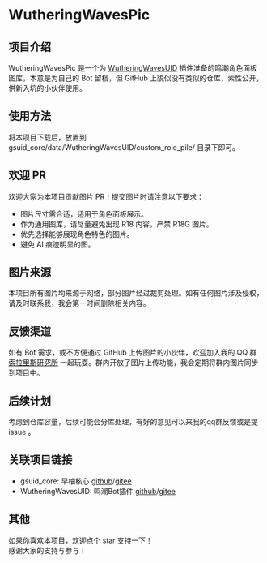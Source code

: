 # WutheringWavesPic

## 项目介绍
WutheringWavesPic 是一个为  [WutheringWavesUID](#外部链接) 插件准备的鸣潮角色面板图库，本意是为自己的 Bot 留档，但 GitHub 上貌似没有类似的仓库，索性公开，供新入坑的小伙伴使用。

## 使用方法
将本项目下载后，放置到 gsuid_core/data/WutheringWavesUID/custom_role_pile/ 目录下即可。

## 欢迎 PR
欢迎大家为本项目贡献图片 PR！提交图片时请注意以下要求：
- 图片尺寸需合适，适用于角色面板展示。
- 作为通用图库，请尽量避免出现 R18 内容，严禁 R18G 图片。
- 优先选择能够展现角色特色的图片。
- 避免 AI 痕迹明显的图。

## 图片来源
本项目所有图片均来源于网络，部分图片经过裁剪处理。如有任何图片涉及侵权，请及时联系我，我会第一时间删除相关内容。

## 反馈渠道
如有 Bot 需求，或不方便通过 GitHub 上传图片的小伙伴，欢迎加入我的 QQ 群 [索拉里斯研究所](https://qm.qq.com/q/A4vpkqQH9C) 一起玩耍。群内开放了图片上传功能，我会定期将群内图片同步到项目中。

## 后续计划
考虑到仓库容量，后续可能会分库处理，有好的意见可以来我的qq群反馈或是提 issue 。

## 关联项目链接
- gsuid_core:  早柚核心 [github](https://github.com/Genshin-bots/gsuid_core)/[gitee](https://gitee.com/unstartled-crane/gsuid_core)
- WutheringWavesUID: 鸣潮Bot插件 [github](https://github.com/tyql688/WutheringWavesUID)/[gitee](https://gitee.com/shen-le/WutheringWavesUID)

## 其他
如果你喜欢本项目，欢迎点个 star 支持一下！  
感谢大家的支持与参与！